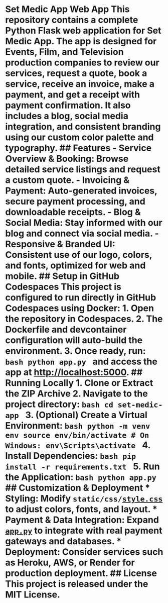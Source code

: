 # Set Medic App Web App This repository contains a complete Python Flask web application for Set Medic App. The app is designed for Events, Film, and Television production companies to review our services, request a quote, book a service, receive an invoice, make a payment, and get a receipt with payment confirmation. It also includes a blog, social media integration, and consistent branding using our custom color palette and typography. ## Features - **Service Overview & Booking:** Browse detailed service listings and request a custom quote. - **Invoicing & Payment:** Auto-generated invoices, secure payment processing, and downloadable receipts. - **Blog & Social Media:** Stay informed with our blog and connect via social media. - **Responsive & Branded UI:** Consistent use of our logo, colors, and fonts, optimized for web and mobile. ## Setup in GitHub Codespaces This project is configured to run directly in GitHub Codespaces using Docker: 1. Open the repository in Codespaces. 2. The Dockerfile and devcontainer configuration will auto-build the environment. 3. Once ready, run: ```bash python app.py ``` and access the app at <http://localhost:5000>. ## Running Locally 1. **Clone or Extract the ZIP Archive** 2. **Navigate to the project directory:** ```bash cd set-medic-app ``` 3. **(Optional) Create a Virtual Environment:** ```bash python -m venv env source env/bin/activate # On Windows: env\Scripts\activate ``` 4. **Install Dependencies:** ```bash pip install -r requirements.txt ``` 5. **Run the Application:** ```bash python app.py ``` ## Customization & Deployment * **Styling:** Modify `static/css/`[`style.css`](https://style.css) to adjust colors, fonts, and layout. * **Payment & Data Integration:** Expand [`app.py`](https://app.py) to integrate with real payment gateways and databases. * **Deployment:** Consider services such as Heroku, AWS, or Render for production deployment. ## License This project is released under the MIT License.

